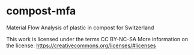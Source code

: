 # compost-mfa
Material Flow Analysis of plastic in compost for Switzerland

This work is licensed under the terms CC BY-NC-SA More information on the license: https://creativecommons.org/licenses/#licenses
